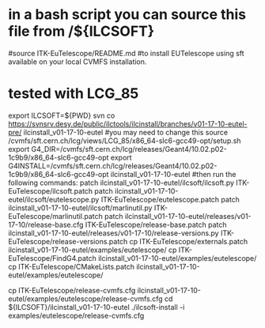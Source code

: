 # in a bash script you can source this file from /${ILCSOFT} 
#source ITK-EuTelescope/README.md
#to install EUTelescope using sft available on your local CVMFS installation.
# tested with LCG_85
export ILCSOFT=${PWD}
svn co https://svnsrv.desy.de/public/ilctools/ilcinstall/branches/v01-17-10-eutel-pre/ ilcinstall_v01-17-10-eutel
#you may need to change this
source  /cvmfs/sft.cern.ch/lcg/views/LCG_85/x86_64-slc6-gcc49-opt/setup.sh
export G4_DIR=/cvmfs/sft.cern.ch/lcg/releases/Geant4/10.02.p02-1c9b9/x86_64-slc6-gcc49-opt
export G4INSTALL=/cvmfs/sft.cern.ch/lcg/releases/Geant4/10.02.p02-1c9b9/x86_64-slc6-gcc49-opt
ilcinstall_v01-17-10-eutel
#then run the following commands:
patch ilcinstall_v01-17-10-eutel/ilcsoft/ilcsoft.py ITK-EuTelescope/ilcsoft.patch 
patch ilcinstall_v01-17-10-eutel/ilcsoft/eutelescope.py ITK-EuTelescope/eutelescope.patch
patch ilcinstall_v01-17-10-eutel/ilcsoft/marlinutil.py  ITK-EuTelescope/marlinutil.patch
patch ilcinstall_v01-17-10-eutel/releases/v01-17-10/release-base.cfg  ITK-EuTelescope/release-base.patch
patch ilcinstall_v01-17-10-eutel/releases/v01-17-10/release-versions.py  ITK-EuTelescope/release-versions.patch
cp ITK-EuTelescope/externals.patch ilcinstall_v01-17-10-eutel/examples/eutelescope/
cp ITK-EuTelescope/FindG4.patch ilcinstall_v01-17-10-eutel/examples/eutelescope/
cp ITK-EuTelescope/CMakeLists.patch ilcinstall_v01-17-10-eutel/examples/eutelescope/

cp ITK-EuTelescope/release-cvmfs.cfg ilcinstall_v01-17-10-eutel/examples/eutelescope/release-cvmfs.cfg
cd ${ILCSOFT}/ilcinstall_v01-17-10-eutel
./ilcsoft-install -i examples/eutelescope/release-cvmfs.cfg

